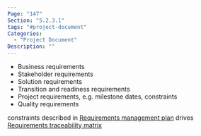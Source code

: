 ```yaml
---
Page: "147"
Section: "5.2.3.1"
tags: "#project-document"
Categories:
  - "Project Document"
Description: ""
---
```

* Business requirements
* Stakeholder requirements
* Solution requirements
* Transition and readiness requirements
* Project requirements, e.g. milestone dates, constraints
* Quality requirements


constraints described in [Requirements management plan](Requirements%20management%20plan.md)
drives [Requirements traceability matrix](Requirements%20traceability%20matrix.md)


